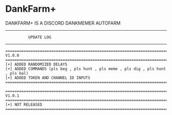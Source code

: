 # DankFarm+

DANKFARM+ IS A DISCORD DANKMEMER AUTOFARM

------------------------------------------
              UPDATE LOG
------------------------------------------
~~~~~~~~~~~~~~~~~~~~~~~~~~~~~~~~~~~~~~~~~~~~~~~~~~~~~~~~~~~~~~~~~~~~~~~~~~~~~~~~~~~~~~~~~~~~~~~~~~~~~~~~~~~~~~~~~~
==================================================================================================================
V1.0.0
==================================================================================================================
[+] ADDED RANDOMIZED DELAYS
[+] ADDED COMMANDS (pls beg , pls hunt , pls meme , pls dig , pls hunt , pls bal)
[+] ADDED TOKEN AND CHANNEL ID INPUTS
==================================================================================================================
~~~~~~~~~~~~~~~~~~~~~~~~~~~~~~~~~~~~~~~~~~~~~~~~~~~~~~~~~~~~~~~~~~~~~~~~~~~~~~~~~~~~~~~~~~~~~~~~~~~~~~~~~~~~~~~~~~
~~~~~~~~~~~~~~~~~~~~~~~~~~~~~~~~~~~~~~~~~~~~~~~~~~~~~~~~~~~~~~~~~~~~~~~~~~~~~~~~~~~~~~~~~~~~~~~~~~~~~~~~~~~~~~~~~~
==================================================================================================================
V1.0.1
==================================================================================================================
[+] NOT RELEASED
==================================================================================================================
~~~~~~~~~~~~~~~~~~~~~~~~~~~~~~~~~~~~~~~~~~~~~~~~~~~~~~~~~~~~~~~~~~~~~~~~~~~~~~~~~~~~~~~~~~~~~~~~~~~~~~~~~~~~~~~~~~
